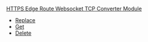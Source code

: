 <!-- Code generated for API Clients. DO NOT EDIT. -->

[HTTPS Edge Route Websocket TCP Converter Module](#edge-route-websocket-tcp-converter-module)

- [Replace](#edge-route-websocket-tcp-converter-module/#replace)
- [Get](#edge-route-websocket-tcp-converter-module/#get)
- [Delete](#edge-route-websocket-tcp-converter-module/#delete)
